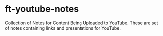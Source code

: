 # ft-youtube-notes

Collection of Notes for Content Being Uploaded to YouTube. These are set of notes containing links and presentations for YouTube.
